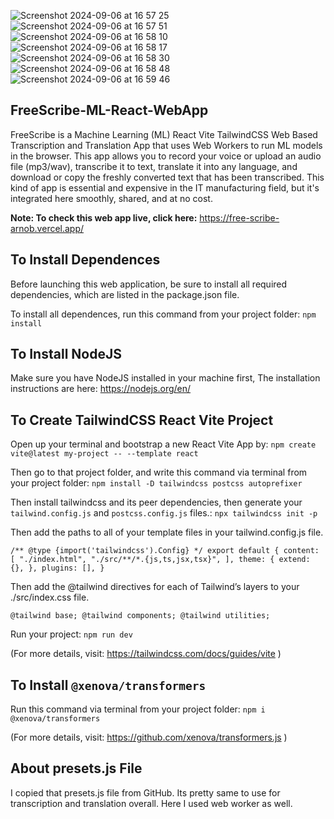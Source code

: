
![Screenshot 2024-09-06 at 16 57 25](https://github.com/user-attachments/assets/d6d0c53e-5b3e-4d49-b6e8-1dfbc6808a0f) ![Screenshot 2024-09-06 at 16 57 51](https://github.com/user-attachments/assets/ce94c628-8103-44d0-ae0e-4f7dc184f404) ![Screenshot 2024-09-06 at 16 58 10](https://github.com/user-attachments/assets/794bde3c-d08d-43cc-9e49-eb44033fe4a6) ![Screenshot 2024-09-06 at 16 58 17](https://github.com/user-attachments/assets/3ae53a9c-7908-4e09-bdbf-0e922a436789) ![Screenshot 2024-09-06 at 16 58 30](https://github.com/user-attachments/assets/77398251-b28d-4194-a27c-52690589d3bf) ![Screenshot 2024-09-06 at 16 58 48](https://github.com/user-attachments/assets/cf804485-b6ad-4fa3-8040-9a26fe7845b9) ![Screenshot 2024-09-06 at 16 59 46](https://github.com/user-attachments/assets/98b2b40f-d2fc-4c03-bead-d80b91fc1ed9)


## FreeScribe-ML-React-WebApp

FreeScribe is a Machine Learning (ML) React Vite TailwindCSS Web Based Transcription and Translation App that uses Web Workers to run ML models in the browser. This app allows you to record your voice or upload an audio file (mp3/wav), transcribe it to text, translate it into any language, and download or copy the freshly converted text that has been transcribed. This kind of app is essential and expensive in the IT manufacturing field, but it's integrated here smoothly, shared, and at no cost.

**Note: To check this web app live, click here:** https://free-scribe-arnob.vercel.app/

## To Install Dependences

Before launching this web application, be sure to install all required dependencies, which are listed in the package.json file.

To install all dependences, run this command from your project folder: `npm install`

## To Install NodeJS

Make sure you have NodeJS installed in your machine first, The installation instructions are here: https://nodejs.org/en/

## To Create TailwindCSS React Vite Project

Open up your terminal and bootstrap a new React Vite App by: `npm create vite@latest my-project -- --template react`

Then go to that project folder, and write this command via terminal from your project folder: `npm install -D tailwindcss postcss autoprefixer`

Then install tailwindcss and its peer dependencies, then generate your `tailwind.config.js` and `postcss.config.js` files.: `npx tailwindcss init -p`

Then add the paths to all of your template files in your tailwind.config.js file.

`/** @type {import('tailwindcss').Config} */
export default {
  content: [
    "./index.html",
    "./src/**/*.{js,ts,jsx,tsx}",
  ],
  theme: {
    extend: {},
  },
  plugins: [],
}`

Then add the @tailwind directives for each of Tailwind’s layers to your ./src/index.css file.

`@tailwind base;
@tailwind components;
@tailwind utilities;`

Run your project: `npm run dev`

(For more details, visit: https://tailwindcss.com/docs/guides/vite )

## To Install `@xenova/transformers`

Run this command via terminal from your project folder: `npm i @xenova/transformers`

(For more details, visit: https://github.com/xenova/transformers.js )

## About presets.js File

I copied that presets.js file from GitHub. Its pretty same to use for transcription and translation overall. Here I used web worker as well.

